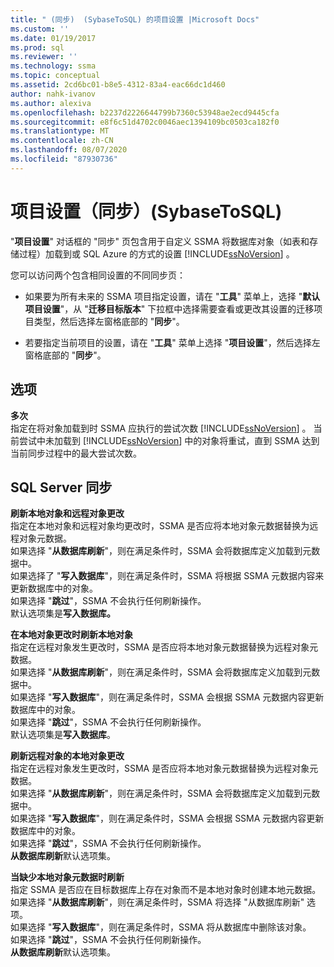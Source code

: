 ```yaml
---
title: " (同步)  (SybaseToSQL) 的项目设置 |Microsoft Docs"
ms.custom: ''
ms.date: 01/19/2017
ms.prod: sql
ms.reviewer: ''
ms.technology: ssma
ms.topic: conceptual
ms.assetid: 2cd6bc01-b8e5-4312-83a4-eac66dc1d460
author: nahk-ivanov
ms.author: alexiva
ms.openlocfilehash: b2237d2226644799b7360c53948ae2ecd9445cfa
ms.sourcegitcommit: e8f6c51d4702c0046aec1394109bc0503ca182f0
ms.translationtype: MT
ms.contentlocale: zh-CN
ms.lasthandoff: 08/07/2020
ms.locfileid: "87930736"
---
```

# <a name="project-settings-synchronization-sybasetosql"></a>项目设置（同步）(SybaseToSQL)
"**项目设置**" 对话框的 "同步" 页包含用于自定义 SSMA 将数据库对象（如表和存储过程）加载到或 SQL Azure 的方式的设置 [!INCLUDE[ssNoVersion](../../includes/ssnoversion-md.md)] 。  
  
您可以访问两个包含相同设置的不同同步页：  
  
-   如果要为所有未来的 SSMA 项目指定设置，请在 "**工具**" 菜单上，选择 "**默认项目设置**"，从 "**迁移目标版本**" 下拉框中选择需要查看或更改其设置的迁移项目类型，然后选择左窗格底部的 "**同步**"。  
  
-   若要指定当前项目的设置，请在 "**工具**" 菜单上选择 "**项目设置**"，然后选择左窗格底部的 "**同步**"。  
  
## <a name="options"></a>选项  
**多次**  
指定在将对象加载到时 SSMA 应执行的尝试次数 [!INCLUDE[ssNoVersion](../../includes/ssnoversion-md.md)] 。 当前尝试中未加载到 [!INCLUDE[ssNoVersion](../../includes/ssnoversion-md.md)] 中的对象将重试，直到 SSMA 达到当前同步过程中的最大尝试次数。  
  
## <a name="synchronization-for-sql-server"></a>SQL Server 同步  
**刷新本地对象和远程对象更改**  
指定在本地对象和远程对象均更改时，SSMA 是否应将本地对象元数据替换为远程对象元数据。  
如果选择 "**从数据库刷新**"，则在满足条件时，SSMA 会将数据库定义加载到元数据中。  
如果选择了 "**写入数据库**"，则在满足条件时，SSMA 将根据 SSMA 元数据内容来更新数据库中的对象。  
如果选择 "**跳过**"，SSMA 不会执行任何刷新操作。   
默认选项集是**写入数据库。**  
  
**在本地对象更改时刷新本地对象**  
指定在远程对象发生更改时，SSMA 是否应将本地对象元数据替换为远程对象元数据。  
如果选择 "**从数据库刷新**"，则在满足条件时，SSMA 会将数据库定义加载到元数据中。  
如果选择 "**写入数据库**"，则在满足条件时，SSMA 会根据 SSMA 元数据内容更新数据库中的对象。  
如果选择 "**跳过**"，SSMA 不会执行任何刷新操作。   
默认选项集是**写入数据库**。  
  
**刷新远程对象的本地对象更改**  
指定在远程对象发生更改时，SSMA 是否应将本地对象元数据替换为远程对象元数据。  
如果选择 "**从数据库刷新**"，则在满足条件时，SSMA 会将数据库定义加载到元数据中。  
如果选择 "**写入数据库**"，则在满足条件时，SSMA 会根据 SSMA 元数据内容更新数据库中的对象。  
如果选择 "**跳过**"，SSMA 不会执行任何刷新操作。   
**从数据库刷新**默认选项集。  
  
**当缺少本地对象元数据时刷新**  
指定 SSMA 是否应在目标数据库上存在对象而不是本地对象时创建本地元数据。  
如果选择 "**从数据库刷新**"，则在满足条件时，SSMA 将选择 "从数据库刷新" 选项。  
如果选择 "**写入数据库**"，则在满足条件时，SSMA 将从数据库中删除该对象。  
如果选择 "**跳过**"，SSMA 不会执行任何刷新操作。   
**从数据库刷新**默认选项集。  
  
